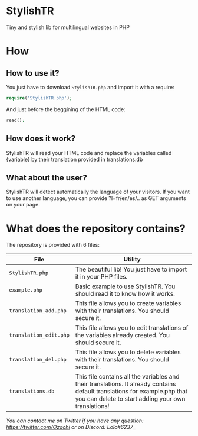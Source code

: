 # StylishTR
Tiny and stylish lib for multilingual websites in PHP

# How
## How to use it?
You just have to download `StylishTR.php` and import it with a require:
```php
require('StylishTR.php');
```
And just before the beggining of the HTML code:
```php
read();
```

## How does it work?
StylishTR will read your HTML code and replace the variables called {variable} by their translation provided in translations.db

## What about the user?
StylishTR will detect automatically the language of your visitors. If you want to use another language, you can provide ?l=fr/en/es/.. as GET arguments on your page.

# What does the repository contains?
The repository is provided with 6 files:

File | Utility
--- | ---
```StylishTR.php``` | The beautiful lib! You just have to import it in your PHP files.
```example.php``` | Basic example to use StylishTR. You should read it to know how it works.
```translation_add.php``` | This file allows you to create variables with their translations. You should secure it.
```translation_edit.php``` | This file allows you to edit translations of the variables already created. You should secure it.
```translation_del.php``` | This file allows you to delete variables with their translations. You should secure it.
```translations.db``` | This file contains all the variables and their translations. It already contains default translations for example.php that you can delete to start adding your own translations!

__You can contact me on Twitter if you have any question: https://twitter.com/Ozachi_ or on Discord: Loïc#6237__
